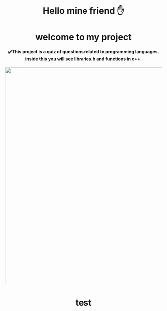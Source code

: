 
<div align="center">
<h1> Hello mine friend ✋</h1>
  </div>
  
<div align="center">
<h1>welcome to my project</h2>
    </div>

  
<div align="center">
<h4> ✔️This project is a quiz of questions related to programming languages. inside this you will see libraries.h and functions in c++.</h4>
    </div>

  

<div align="center"> 
  
  <img src="https://user-images.githubusercontent.com/86864451/148705163-2005519a-1250-4e44-9388-51c262797fa1.gif" width="700px"/>
  
  
  <h1> test </h1>

  </div>

